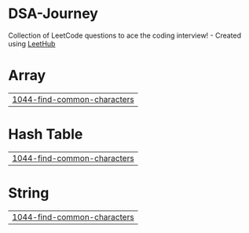 # DSA-Journey
Collection of LeetCode questions to ace the coding interview! - Created using [LeetHub](https://github.com/QasimWani/LeetHub)


# Array
|  |
| ------- |
| [1044-find-common-characters](https://github.com/tortsBsus/DSA-Journey/tree/master/1044-find-common-characters) |
# Hash Table
|  |
| ------- |
| [1044-find-common-characters](https://github.com/tortsBsus/DSA-Journey/tree/master/1044-find-common-characters) |
# String
|  |
| ------- |
| [1044-find-common-characters](https://github.com/tortsBsus/DSA-Journey/tree/master/1044-find-common-characters) |